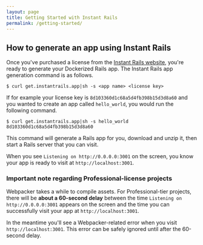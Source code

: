```yaml
---
layout: page
title: Getting Started with Instant Rails
permalink: /getting-started/
---
```


## How to generate an app using Instant Rails

Once you've purchased a license from the [Instant Rails website](https://www.instantrails.app/), you're ready to generate your Dockerized Rails app.
The Instant Rails app generation command is as follows.

```
$ curl get.instantrails.app|sh -s <app name> <license key>
```

If for example your license key is `8d103360d1c68a5d4fb398b15d3d8a60` and you wanted to create an app
called `hello_world`, you would run the following command.

```
$ curl get.instantrails.app|sh -s hello_world 8d103360d1c68a5d4fb398b15d3d8a60
```

This command will generate a Rails app for you, download and unzip it, then start a Rails server that you can visit.

When you see `Listening on http://0.0.0.0:3001` on the screen, you know your app is ready to visit at `http://localhost:3001`.

### Important note regarding Professional-license projects

Webpacker takes a while to compile assets.
For Professional-tier projects, there will be **about a 60-second delay** between the time `Listening on http://0.0.0.0:3001`
appears on the screen and the time you can successfully visit your app at `http://localhost:3001`.

In the meantime you'll see a Webpacker-related error when you visit `http://localhost:3001`.
This error can be safely ignored until after the 60-second delay.
